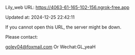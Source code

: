 Lily_web URL: https://4063-61-165-102-156.ngrok-free.app

Updated at: 2024-12-25 22:42:11

If you cannot open this URL, the server might be down.

Please contact: 

goley04@foxmail.com Or Wechat:GL_yeaH